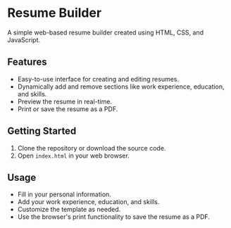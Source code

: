 # Resume Builder

A simple web-based resume builder created using HTML, CSS, and JavaScript.

## Features

*   Easy-to-use interface for creating and editing resumes.
*   Dynamically add and remove sections like work experience, education, and skills.
*   Preview the resume in real-time.
*   Print or save the resume as a PDF.

## Getting Started

1.  Clone the repository or download the source code.
2.  Open `index.html` in your web browser.

## Usage

*   Fill in your personal information.
*   Add your work experience, education, and skills.
*   Customize the template as needed.
*   Use the browser's print functionality to save the resume as a PDF.

